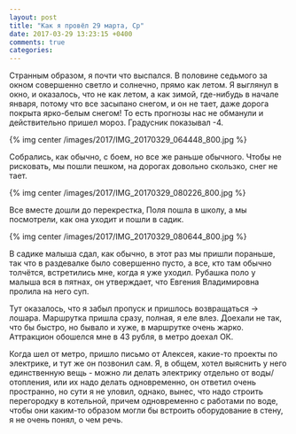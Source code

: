 ```yaml
---
layout: post
title: "Как я провёл 29 марта, Ср"
date: 2017-03-29 13:23:15 +0400
comments: true
categories: 
---
```

Странным образом, я почти что выспался. В половине седьмого за окном совершенно светло и солнечно, прямо как летом. Я выглянул в окно, и оказалось, что не как летом, а как зимой, где-нибудь в начале января, потому что все засыпано снегом, и он не тает, даже дорога покрыта ярко-белым снегом! То есть прогнозы нас не обманули и действительно пришел мороз. Градусник показывал -4.

{% img center /images/2017/IMG_20170329_064448_800.jpg %}

Собрались, как обычно, с боем, но все же раньше обычного. Чтобы не рисковать, мы пошли пешком, на дорогах довольно скользко, снег не тает.

{% img center /images/2017/IMG_20170329_080226_800.jpg %}

Все вместе дошли до перекрестка, Поля пошла в школу, а мы посмотрели, как она уходит и пошли в садик.

{% img center /images/2017/IMG_20170329_080644_800.jpg %}
 
В садике малыша сдал, как обычно, в этот раз мы пришли пораньше, так что в раздевалке было совершенно пусто, а все, кто там обычно толчётся, встретились мне, когда я уже уходил. Рубашка поло у малыша вся в пятнах, он утверждает, что Евгения Владимировна пролила на него суп.

Тут оказалось, что я забыл пропуск и пришлось возвращаться -> лошара. Маршрутка пришла сразу, полная, я еле влез. Доехали не так, что бы быстро, но бывало и хуже, в маршрутке очень жарко. Аттракцион обошелся мне в 43 рубля, в метро доехал ОК.

Когда шел от метро, пришло письмо от Алексея, какие-то проекты по электрике, и тут же он позвонил сам. Я, в общем, хотел выяснить у него единственную вещь - можно ли делать электрику отдельно от воды/отопления, или их надо делать одновременно, он ответил очень пространно, но сути я не уловил, однако, вынес, что надо строить перегородку в котельной, причем одновременно с работами по воде, чтобы они каким-то образом могли бы встроить оборудование в стену, я не очень понял, о чем речь.